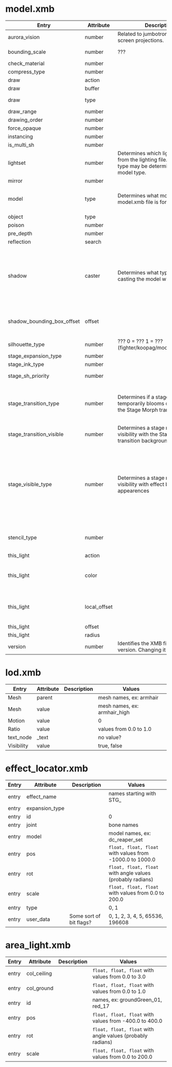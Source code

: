 # model.xmb
| Entry | Attribute | Description | Values |
| --- | --- | --- | --- |
| aurora_vision | number | Related to jumbotrons or other screen projections.  | 0, 1 |
| bounding_scale | number | ??? | 0.0 to 1000.0 |
| check_material | number | | 0, 1 |
| compress_type | number | | 0, 1, 2, 4, 5 |
| draw | action | | 0 |
| draw | buffer | | 1 |
| draw | type | | main, normalmap |
| draw_range | number | | 0 to 22 |
| drawing_order | number | | 0 to 255 |
| force_opaque | number | | 0, 1 |
| instancing | number | | 0, 1 |
| is_multi_sh | number | | 0, 1 |
| lightset | number | Determines which light set to use from the lighting file. Light set type may be determined by the model type. | 0 to 10 |
| mirror | number | | 0x0000 |
| model | type | Determines what model type the model.xmb file is for. | effect, effect_main, effect_near, fighter, stage |
| object | type | | 2 |
| poison | number | | 0, 1 |
| pre_depth | number | | 1 |
| reflection | search | | 100.0 |
| shadow | caster | Determines what type of shadow casting the model will use. | 0 = None, 1 = Opaque, 2 = Alpha tested, 3 = Shadow only + opaque, 4 = Shadow only + alpha tested |
| shadow_bounding_box_offset | offset | | `(float, float, float)` with values from 9.0 to 100.0 |
| silhouette_type | number | ??? 0 = ??? 1 = ??? (fighter/koopag/model/body/c00/) | 0, 1 |
| stage_expansion_type | number | | 0, 1 |
| stage_ink_type | number | | 0, 1, 2, 3 |
| stage_sh_priority | number | | 0, 1, 2, 3, 4, 5 |
| stage_transition_type | number | Determines if a stage model temporarily blooms or not after the Stage Morph transition. | 0 = Enables bloom, 1 = ??? (identical to 0?), 2 = Disables bloom |
| stage_transition_visible | number | Determines a stage model's visibility with the Stage Morph transition background | 0 = Invisible, 1 = Visible |
| stage_visible_type | number | Determines a stage model's visibility with effect background appearences | 0 = Always visible, 1 = Disappears during animated effect backgrounds, 2 = Only visible during animated effect backgrounds |
| stencil_type | number | | 1, 2, 3, 4, 5, 6, 7, 8, 8, 10, 11, 12, 13, 14, 15 |
| this_light | action | | 0, False |
| this_light | color | | `float, float, float` with values from 0.0 to 1.0  |
| this_light | local_offset | | `float, float, float` with values from -100.0 to 0.0 |
| this_light | offset | | 0.0 |
| this_light | radius | | 9.0 to 100.0 |
| version | number | Identifies the XMB file format version. Changing it has no effect | 2 |

# lod.xmb
| Entry | Attribute | Description | Values |
| --- | --- | --- | --- |
| Mesh | parent | | mesh names, ex: armhair |
| Mesh | value | | mesh names, ex: armhair_high |
| Motion | value | | 0 |
| Ratio | value | | values from 0.0 to 1.0 |
| text_node | _text | | no value? |
| Visibility | value | | true, false |

# effect_locator.xmb
| Entry | Attribute | Description | Values |
| --- | --- | --- | --- |
| entry | effect_name |  | names starting with STG_ |
| entry | expansion_type | | |
| entry | id | | 0 |
| entry | joint | | bone names |
| entry | model | | model names, ex: dc_reaper_set |
| entry | pos | | `float, float, float` with values from -1000.0 to 1000.0  |
| entry | rot | | `float, float, float` with angle values (probably radians) |
| entry | scale | | `float, float, float` with values from 0.0 to 200.0 |
| entry | type | | 0, 1 |
| entry | user_data | Some sort of bit flags? | 0, 1, 2, 3, 4, 5, 65536, 196608 |

# area_light.xmb
| Entry | Attribute | Description | Values |
| --- | --- | --- | --- |
| entry | col_ceiling | | `float, float, float` with values from 0.0 to 3.0 |
| entry | col_ground | | `float, float, float` with values from 0.0 to 1.0|
| entry | id | | names, ex: groundGreen_01, red_17 |
| entry | pos | | `float, float, float` with values from -400.0 to 400.0 |
| entry | rot | | `float, float, float` with angle values (probably radians) |
| entry | scale | | `float, float, float` with values from 0.0 to 200.0 |
